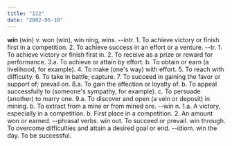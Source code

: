 ```yaml
---
title: "122"
date: "2002-05-10"
---
```


**win** (win) v. won (win), win·ning, wins. --intr. 1. To achieve victory or finish first in a competition. 2. To achieve success in an effort or a venture. --tr. 1. To achieve victory or finish first in. 2. To receive as a prize or reward for performance. 3.a. To achieve or attain by effort. b. To obtain or earn (a livelihood, for example). 4. To make (one's way) with effort. 5. To reach with difficulty. 6. To take in battle; capture. 7. To succeed in gaining the favor or support of; prevail on. 8.a. To gain the affection or loyalty of. b. To appeal successfully to (someone's sympathy, for example). c. To persuade (another) to marry one. 9.a. To discover and open (a vein or deposit) in mining. b. To extract from a mine or from mined ore. --win n. 1.a. A victory, especially in a competition. b. First place in a competition. 2. An amount won or earned. --phrasal verbs. win out. To succeed or prevail. win through. To overcome difficulties and attain a desired goal or end. --idiom. win the day. To be successful.
